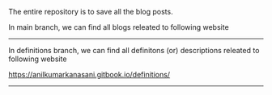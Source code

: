 

The entire repository is to save all the blog posts.

In main branch, we can find all blogs releated to following website


---------------------------------------------------------------------------------------------------------------------------------------

In definitions branch, we can find all definitons (or) descriptions releated to following website

https://anilkumarkanasani.gitbook.io/definitions/

---------------------------------------------------------------------------------------------------------------------------------------

